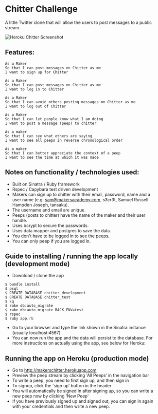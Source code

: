 Chitter Challenge
=================

A little Twitter clone that will allow the users to post messages to a public stream.

![Heroku Chitter Screenshot](/public/chitter_screenshot.png?raw=true "Heroku Screenshot")

Features:
-------

```
As a Maker
So that I can post messages on Chitter as me
I want to sign up for Chitter

As a Maker
So that I can post messages on Chitter as me
I want to log in to Chitter

As a Maker
So that I can avoid others posting messages on Chitter as me
I want to log out of Chitter

As a Maker
So that I can let people know what I am doing  
I want to post a message (peep) to chitter

As a maker
So that I can see what others are saying  
I want to see all peeps in reverse chronological order

As a maker
So that I can better appreciate the context of a peep
I want to see the time at which it was made
```

Notes on functionality / technologies used:
------

* Built on Sinatra / Ruby framework
* Rspec / Capybara test driven development
* Makers can sign up to chitter with their email, password, name and a user name (e.g. sam@makersacademy.com, s3cr3t, Samuel Russell Hampden Joseph, tansaku).
* The username and email are unique.
* Peeps (posts to chitter) have the name of the maker and their user handle.
* Uses bcrypt to secure the passwords.
* Uses data mapper and postgres to save the data.
* You don't have to be logged in to see the peeps.
* You can only peep if you are logged in.

Guide to installing / running the app locally (development mode)
-----------

- Download / clone the app

```
$ bundle install
$ psql
$ CREATE DATABASE chitter_development
$ CREATE DATABASE chitter_test
$ \q
$ rake db:auto_migrate
$ rake db:auto_migrate RACK_ENV=test
$ rspec
$ ruby app.rb
```

- Go to your browser and type the link shown in the Sinatra instance (usually localhost:4567)
- You can now run the app and the data will persist to the database. For more instructions on actually using the app, see below for Heroku:

Running the app on Heroku (production mode)
-----------

- Go to http://makerschitter.herokuapp.com 
- Preview the peep stream by clicking 'All Peeps' in the navigation bar
- To write a peep, you need to first sign up, and then sign in
- To signup, click the 'sign up' button in the header
- You will automatically be signed in after signing up, so you can write a new peep now by clicking 'New Peep'
- If you have previously signed up and signed out, you can sign in again with your credentials and then write a new peep.


